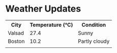 # Weather Updates

<!-- WEATHER-UPDATE-START -->
<table><tr><th>City</th><th>Temperature (°C)</th><th>Condition</th></tr><tr><td>Valsad</td><td>27.4</td><td>Sunny</td></tr><tr><td>Boston</td><td>10.2</td><td>Partly cloudy</td></tr><tr><td></td><td></td><td></td></tr></table>
<!-- WEATHER-UPDATE-END -->
